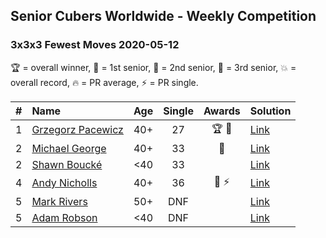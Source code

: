 ## Senior Cubers Worldwide - Weekly Competition
### 3x3x3 Fewest Moves 2020-05-12

🏆 = overall winner, 🥇 = 1st senior, 🥈 = 2nd senior, 🥉 = 3rd senior, 💥 = overall record, 🔥 = PR average, ⚡ = PR single.

| # | Name | Age | Single | Awards | Solution |
| :--: | :-- | :--: | :--: | :--: | :-- |
| 1 | [<span style="white-space: nowrap">Grzegorz Pacewicz</span>](../../persons/grzegorz_pacewicz/333fm.md) | 40+ | 27 | <span style="white-space: nowrap">🏆 🥇</span> | [Link](https://www.facebook.com/events/2563130363933815/permalink/2568078846772300/) |
| 2 | [<span style="white-space: nowrap">Michael George</span>](../../persons/michael_george/333fm.md) | 40+ | 33 | 🥈 | [Link](https://www.facebook.com/events/2563130363933815/permalink/2564203937159791/) |
| 2 | [<span style="white-space: nowrap">Shawn Boucké</span>](../../persons/shawn_boucke/333fm.md) | <40 | 33 |  | [Link](https://www.facebook.com/events/2563130363933815/permalink/2563326017247583/) |
| 4 | [<span style="white-space: nowrap">Andy Nicholls</span>](../../persons/andy_nicholls/333fm.md) | 40+ | 36 | <span style="white-space: nowrap">🥉 ⚡</span> | [Link](https://www.facebook.com/events/2563130363933815/permalink/2563245993922252/) |
| 5 | [<span style="white-space: nowrap">Mark Rivers</span>](../../persons/mark_rivers/333fm.md) | 50+ | DNF |  | [Link](https://www.facebook.com/events/2563130363933815/permalink/2567850623461789/) |
| 5 | [<span style="white-space: nowrap">Adam Robson</span>](../../persons/adam_robson/333fm.md) | <40 | DNF |  | [Link](https://www.facebook.com/events/2563130363933815/permalink/2563354400578078/) |

<!-- Global site tag (gtag.js) - Google Analytics -->
<script async src="https://www.googletagmanager.com/gtag/js?id=UA-86348435-3"></script>
<script>window.dataLayer = window.dataLayer || []; function gtag() {dataLayer.push(arguments);} gtag('js', new Date()); gtag('config', 'UA-86348435-3');</script>

